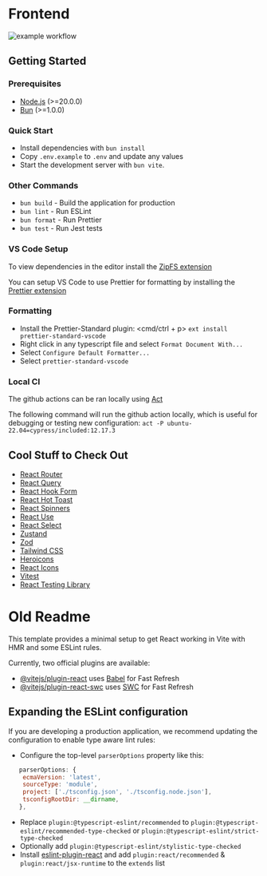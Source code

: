 # Frontend

![example workflow](https://github.com/RawToast/Kiso/actions/workflows/test.yml/badge.svg)

## Getting Started

### Prerequisites

- [Node.js](https://nodejs.org/en/) (>=20.0.0)
- [Bun](https://bun.sh/) (>=1.0.0)

### Quick Start

- Install dependencies with `bun install`
- Copy `.env.example` to `.env` and update any values
- Start the development server with `bun vite`.

### Other Commands

- `bun build` - Build the application for production
- `bun lint` - Run ESLint
- `bun format` - Run Prettier
- `bun test` - Run Jest tests

### VS Code Setup

To view dependencies in the editor install the [ZipFS extension](https://marketplace.visualstudio.com/items?itemName=arcanis.vscode-zipfs)

You can setup VS Code to use Prettier for formatting by installing the [Prettier extension](https://marketplace.visualstudio.com/items?itemName=esbenp.prettier-vscode)

### Formatting

- Install the Prettier-Standard plugin: <cmd/ctrl + p> `ext install prettier-standard-vscode`
- Right click in any typescript file and select `Format Document With...`
- Select `Configure Default Formatter...`
- Select `prettier-standard-vscode`

### Local CI

The github actions can be ran locally using [Act](https://github.com/nektos/act)

The following command will run the github action locally, which is useful for debugging or testing new configuration: `act -P ubuntu-22.04=cypress/included:12.17.3`

## Cool Stuff to Check Out

- [React Router](https://reactrouter.com/)
- [React Query](https://react-query.tanstack.com/)
- [React Hook Form](https://react-hook-form.com/)
- [React Hot Toast](https://react-hot-toast.com/)
- [React Spinners](https://www.davidhu.io/react-spinners/)
- [React Use](https://github.com/streamich/react-use)
- [React Select](https://react-select.com/home)
- [Zustand](https://github.com/pmndrs/zustand)
- [Zod](https://zod.dev)
- [Tailwind CSS](https://tailwindcss.com/)
- [Heroicons](https://heroicons.com/)
- [React Icons](https://react-icons.github.io/react-icons/)
- [Vitest](https://vitest.dev)
- [React Testing Library](https://testing-library.com/docs/react-testing-library/intro/)

# Old Readme

This template provides a minimal setup to get React working in Vite with HMR and some ESLint rules.

Currently, two official plugins are available:

- [@vitejs/plugin-react](https://github.com/vitejs/vite-plugin-react/blob/main/packages/plugin-react/README.md) uses [Babel](https://babeljs.io/) for Fast Refresh
- [@vitejs/plugin-react-swc](https://github.com/vitejs/vite-plugin-react-swc) uses [SWC](https://swc.rs/) for Fast Refresh

## Expanding the ESLint configuration

If you are developing a production application, we recommend updating the configuration to enable type aware lint rules:

- Configure the top-level `parserOptions` property like this:

```js
   parserOptions: {
    ecmaVersion: 'latest',
    sourceType: 'module',
    project: ['./tsconfig.json', './tsconfig.node.json'],
    tsconfigRootDir: __dirname,
   },
```

- Replace `plugin:@typescript-eslint/recommended` to `plugin:@typescript-eslint/recommended-type-checked` or `plugin:@typescript-eslint/strict-type-checked`
- Optionally add `plugin:@typescript-eslint/stylistic-type-checked`
- Install [eslint-plugin-react](https://github.com/jsx-eslint/eslint-plugin-react) and add `plugin:react/recommended` & `plugin:react/jsx-runtime` to the `extends` list
